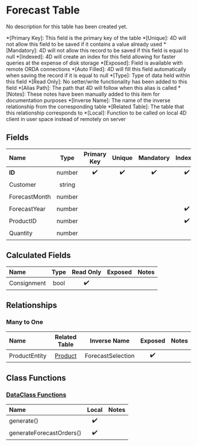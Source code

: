 ﻿# Forecast Table
No description for this table has been created yet.

*[Primary Key]: This field is the primary key of the table
*[Unique]: 4D will not allow this field to be saved if it contains a value already used
*[Mandatory]: 4D will not allow this record to be saved if this field is equal to null
*[Indexed]: 4D will create an index for this field allowing for faster queries at the expense of disk storage
*[Exposed]: Field is available with remote ORDA connections
*[Auto Filled]: 4D will fill this field automatically when saving the record if it is equal to null
*[Type]: Type of data held within this field
*[Read Only]: No setter/write functionality has been added to this field
*[Alias Path]: The path that 4D will follow when this alias is called
*[Notes]: These notes have been manually added to this item for documentation purposes
*[Inverse Name]: The name of the inverse relationship from the corresponding table
*[Related Table]: The table that this relationship corresponds to
*[Local]: Function to be called on local 4D client in user space instead of remotely on server
## Fields

|Name|Type|Primary Key|Unique|Mandatory|Indexed|Exposed|Auto Filled|Notes|
|:---|:---:|:---:|:---:|:---:|:---:|:---:|:---:|:---:|
|**ID**|number|✔️|✔️|✔️|✔️|✔️|✔️||
|Customer|string|||||✔️|||
|ForecastMonth|number|||||✔️|||
|ForecastYear|number||||✔️|✔️|||
|ProductID|number||||✔️|✔️|||
|Quantity|number|||||✔️|||

## Calculated Fields

|Name|Type|Read Only|Exposed|Notes|
|:---|:---:|:---:|:---:|:---:|
|Consignment|bool|✔️|||

## Relationships
### Many to One

|Name|Related Table|Inverse Name|Exposed|Notes|
|:---|:---:|:---:|:---:|:---:|
|ProductEntity|[Product](Product.md)|ForecastSelection|✔️||

## Class Functions

### [DataClass Functions](https://github.com/synthotec/SynthoTec-4D/blob/main/Project/Sources/Classes/Forecast.4dm)

|Name|Local|Notes|
|:---|:---:|:---:|
|generate()|✔️||
|generateForecastOrders()|✔️||